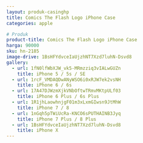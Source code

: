 ```yaml
---
layout: produk-casinghp
title: Comics The Flash Logo iPhone Case
categories: apple

# Produk
product-title: Comics The Flash Logo iPhone Case
harga: 90000
sku: hn-2185
image-drive: 1BsHFYdvceIaUjzhNT7Xzd7luhN-Dsvd8
gallery:
  - url: 1fN0lfWbXJW_vk5-MRmzziq3vIALwGUZn
    title: iPhone 5 / 5s / SE
  - url: 1rcF_VMDAQDwANyWSO6i0xRJW7ek2vsNH
    title: iPhone 6 / 6s
  - url: 17A47DJWzmXjkVNbOftwTRmvMKtpULf03
    title: iPhone 6 Plus / 6s Plus
  - url: 1R1jhLaowhnjgF01m3xLxmGIwsn9JtMhW
    title: iPhone 7 / 8
  - url: 1nGqh5pTWiUcRa-KNCO6sPUTHAINB3Jyq
    title: iPhone 7 Plus / 8 Plus
  - url: 1BsHFYdvceIaUjzhNT7Xzd7luhN-Dsvd8
    title: iPhone X
---
```

